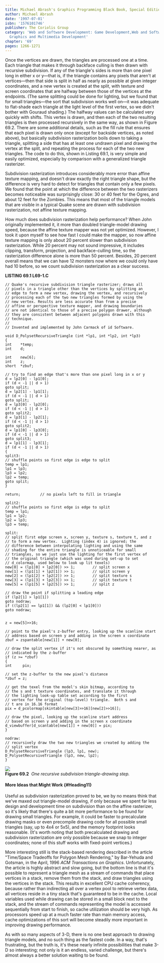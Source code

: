 ```yaml
---
title: Michael Abrash's Graphics Programming Black Book, Special Edition
author: Michael Abrash
date: '1997-07-01'
isbn: '1576101746'
publisher: The Coriolis Group
category: 'Web and Software Development: Game Development,Web and Software Development:
  Graphics and Multimedia Development'
chapter: '69'
pages: 1266-1271
---
```


Once the vertices are drawn, the triangles are processed one at a time.
Each triangle that makes it through backface culling is then drawn with
recursive subdivision. If any of the triangle's sides is more than one
pixel long in either x or y—that is, if the triangle contains any pixels
that aren't at vertices—then that side is split in half as nearly as
possible at given integer coordinates, and a new vertex is created at
the split, with texture and screen coordinates that are halfway between
those of the vertices at the endpoints. (The same splitting could be
done for lighting, but we found that for small triangles—the sort that
subdivision works well on—it was adequate to flat-shade each triangle at
the light level of the first vertex, so we didn't bother with Gouraud
shading.) The halfway values can be calculated very quickly with shifts.
This vertex is drawn, and then each of the two resulting triangles is
then processed recursively in the same way, as shown in Figure 69.2.
There are some additional details, such as the fill rule that ensures
that each pixel is drawn only once (except for backside vertices, as
noted above), but basically subdivision rasterization boils down to
taking a triangle, splitting a side that has at least one undrawn pixel
and drawing the vertex at the split, and repeating the process for each
of the two new triangles. The code to do this, shown in Listing 69.1, is
very simple and easily optimized, especially by comparison with a
generalized triangle rasterizer.

Subdivision rasterization introduces considerably more error than affine
texture mapping, and doesn't draw exactly the right triangle shape, but
the difference is very hard to detect for triangles that contain only a
few pixels. We found that the point at which the difference between the
two rasterizers becomes noticeable was surprisingly close: 30 or 40 feet
for the Ogres, and about 12 feet for the Zombies. This means that most
of the triangle models that are visible in a typical Quake scene are
drawn with subdivision rasterization, not affine texture mapping.

How much does subdivision rasterization help performance? When John
originally implemented it, it more than doubled triangle-model drawing
speed, because the affine texture mapper was not yet optimized. However,
I took it upon myself to see how fast I could make the mapper, so now
affine texture mapping is only about 20 percent slower than subdivision
rasterization. While 20 percent may not sound impressive, it includes
clipping, transform, projection, and backface-culling time, so the
rasterization difference alone is more than 50 percent. Besides, 20
percent overall means that we can have 12 monsters now where we could
only have had 10 before, so we count subdivision rasterization as a
clear success.

**LISTING 69.1 L69-1.C**

    // Quake's recursive subdivision triangle rasterizer; draws all
    // pixels in a triangle other than the vertices by splitting an
    // edge to form a new vertex, drawing the vertex, and recursively
    // processing each of the two new triangles formed by using the
    // new vertex. Results are less accurate than from a precise
    // affine or perspective texture mapper, and drawing boundaries
    // are not identical to those of a precise polygon drawer, although
    // they are consistent between adjacent polygons drawn with this
    // technique.
    //
    // Invented and implemented by John Carmack of id Software.

    void D_PolysetRecursiveTriangle (int *lp1, int *lp2, int *lp3)
    {
    int    *temp;
    int    d;

    int    new[6];
    int    z;
    short  *zbuf;

    // try to find an edge that's more than one pixel long in x or y
    d = lp2[0] - lp1[0];
    if (d < -1 || d > 1)
    goto split;
    d = lp2[1] - lp1[1];
    if (d < -1 || d > 1)
    goto split;
    d = lp3[0] - lp2[0];
    if (d < -1 || d > 1)
    goto split2;
    d = lp3[1] - lp2[1];
    if (d < -1 || d > 1)
    goto split2;
    d = lp1[0] - lp3[0];
    if (d < -1 || d > 1)
    goto split3;
    d = lp1[1] - lp3[1];
    if (d < -1 || d > 1)
    {
    split3:
    // shuffle points so first edge is edge to split
    temp = lp1;
    lp1 = lp3;
    lp3 = lp2;
    lp2 = temp;
    goto split;
    }

    return;         // no pixels left to fill in triangle

    split2:
    // shuffle points so first edge is edge to split
    temp = lp1;
    lp1 = lp2;
    lp2 = lp3;
    lp3 = temp;

    split:
    // split first edge screen x, screen y, texture s, texture t, and z
    // to form a new vertex.  Lighting (index 4) is ignored; the
    // difference between interpolating lighting and using the same
    // shading for the entire triangle is unnoticeable for small
    // triangles, so we just use the lighting for the first vertex of
    // the original triangle (which was used during set-up to set
    // d_colormap, used below to look up lit texels)
    new[0] = (lp1[0] + lp2[0]) >> 1;        // split screen x
    new[1] = (lp1[1] + lp2[1]) >> 1;        // split screen y
    new[2] = (lp1[2] + lp2[2]) >> 1;        // split texture s
    new[3] = (lp1[3] + lp2[3]) >> 1;        // split texture t
    new[5] = (lp1[5] + lp2[5]) >> 1;        // split z

    // draw the point if splitting a leading edge
    if (lp2[1] > lp1[1])
    goto nodraw;
    if ((lp2[1] == lp1[1]) && (lp2[0] < lp1[0]))
    goto nodraw;


    z = new[5]>>16;

    // point to the pixel's z-buffer entry, looking up the scanline start
    // address based on screen y and adding in the screen x coordinate
    zbuf = zspantable[new[1]] + new[0];

    // draw the split vertex if it's not obscured by something nearer, as
    // indicated by the z-buffer
    if (z >= *zbuf)
    {
    int     pix;

    // set the z-buffer to the new pixel's distance
    *zbuf = z;

    // get the texel from the model's skin bitmap, according to
    // the s and t texture coordinates, and translate it through
    // the lighting look-up table set according to the first
    // vertex for the original (top-level) triangle.  Both s and
    // t are in 16.16 format
    pix = d_pcolormap[skintable[new[3]>>16][new[2]>>16]];

    // draw the pixel, looking up the scanline start address
    // based on screen y and adding in the screen x coordinate
    d_viewbuffer[d_scantable[new[1]] + new[0]] = pix;
    }

    nodraw:
    // recursively draw the two new triangles we created by adding the
    // split vertex
    D_PolysetRecursiveTriangle (lp3, lp1, new);
    D_PolysetRecursiveTriangle (lp3, new, lp2);
    }

![](images/69-02.jpg)\
 **Figure 69.2**  *One recursive subdivision triangle-drawing step.*

#### More Ideas that Might Work {#Heading11}

Useful as subdivision rasterization proved to be, we by no means think
that we've maxed out triangle-model drawing, if only because we spent
far less design and development time on subdivision than on the affine
rasterizer, so it's likely that there's quite a bit more performance to
be found for drawing small triangles. For example, it could be faster to
precalculate drawing masks or even precompile drawing code for all
possible small triangles (say, up to 4x4 or 5x5), and the memory
footprint looks reasonable. (It's worth noting that both precalculated
drawing and subdivision rasterization are only possible because we snap
to integer coordinates; none of this stuff works with fixed-point
vertices.)

More interesting still is the stack-based rendering described in the
article "Time/Space Tradeoffs for Polygon Mesh Rendering," by Bar-Yehuda
and Gotsman, in the April, 1996 *ACM Transactions on Graphics*.
Unfortunately, the article is highly abstract and slow going, but the
bottom line is that it's possible to represent a triangle mesh as a
stream of commands that place vertices in a stack, remove them from the
stack, and draw triangles using the vertices in the stack. This results
in excellent CPU cache coherency, because rather than indirecting all
over a vertex pool to retrieve vertex data, all vertices reside in a
tiny stack that's guaranteed to be in the cache. Local variables used
while drawing can be stored in a small block next to the stack, and the
stream of commands representing the model is accessed sequentially from
start to finish, so cache utilization should be very high. As processors
speed up at a much faster rate than main memory access, cache
optimizations of this sort will become steadily more important in
improving drawing performance.

As with so many aspects of 3-D, there is no one best approach to drawing
triangle models, and no such thing as the fastest code. In a way, that's
frustrating, but the truth is, it's these nearly infinite possibilities
that make 3-D so interesting; not only is it an endless, varied
challenge, but there's almost always a better solution waiting to be
found.
